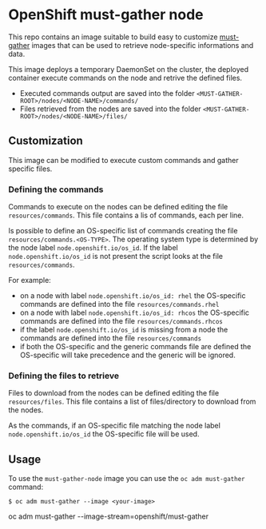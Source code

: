 # OpenShift must-gather node

This repo contains an image suitable to build easy to customize [must-gather](https://github.com/openshift/must-gather) images that can be used to retrieve node-specific informations and data.

This image deploys a temporary DaemonSet on the cluster, the deployed container execute commands on the node and retrive the defined files.

- Executed commands output are saved into the folder `<MUST-GATHER-ROOT>/nodes/<NODE-NAME>/commands/`
- Files retrieved from the nodes are saved into the folder `<MUST-GATHER-ROOT>/nodes/<NODE-NAME>/files/`

## Customization

This image can be modified to execute custom commands and gather specific files.

### Defining the commands

Commands to execute on the nodes can be defined editing the file `resources/commands`. This file contains a lis of commands, each per line.

Is possible to define an OS-specific list of commands creating the file `resources/commands.<OS-TYPE>`. The operating system type is determined by the node label `node.openshift.io/os_id`. If the label `node.openshift.io/os_id` is not present the script looks at the file `resources/commands`.

For example:

- on a node with label `node.openshift.io/os_id: rhel` the OS-specific commands are defined into the file `resources/commands.rhel`
- on a node with label `node.openshift.io/os_id: rhcos` the OS-specific commands are defined into the file `resources/commands.rhcos`
- if the label `node.openshift.io/os_id` is missing from a node the commands are defined into the file `resources/commands`
- if both the OS-specific and the generic commands file are defined the OS-specific will take precedence and the generic will be ignored.

### Defining the files to retrieve

Files to download from the nodes can be defined editing the file `resources/files`. This file contains a list of files/directory to download from the nodes.

As the commands, if an OS-specific file matching the node label `node.openshift.io/os_id` the OS-specific file will be used.

## Usage

To use the `must-gather-node` image you can use the `oc adm must-gather` command:

```
$ oc adm must-gather --image <your-image>
```

oc adm must-gather --image-stream=openshift/must-gather
